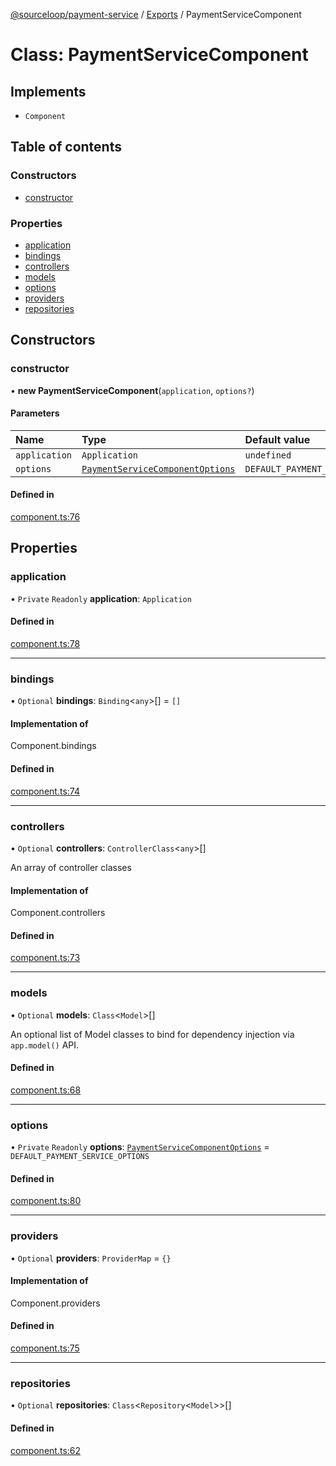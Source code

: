 [@sourceloop/payment-service](../README.md) / [Exports](../modules.md) / PaymentServiceComponent

# Class: PaymentServiceComponent

## Implements

- `Component`

## Table of contents

### Constructors

- [constructor](PaymentServiceComponent.md#constructor)

### Properties

- [application](PaymentServiceComponent.md#application)
- [bindings](PaymentServiceComponent.md#bindings)
- [controllers](PaymentServiceComponent.md#controllers)
- [models](PaymentServiceComponent.md#models)
- [options](PaymentServiceComponent.md#options)
- [providers](PaymentServiceComponent.md#providers)
- [repositories](PaymentServiceComponent.md#repositories)

## Constructors

### constructor

• **new PaymentServiceComponent**(`application`, `options?`)

#### Parameters

| Name | Type | Default value |
| :------ | :------ | :------ |
| `application` | `Application` | `undefined` |
| `options` | [`PaymentServiceComponentOptions`](../interfaces/PaymentServiceComponentOptions.md) | `DEFAULT_PAYMENT_SERVICE_OPTIONS` |

#### Defined in

[component.ts:76](https://github.com/sourcefuse/loopback4-microservice-catalog/blob/bc2553587/services/payment-service/src/component.ts#L76)

## Properties

### application

• `Private` `Readonly` **application**: `Application`

#### Defined in

[component.ts:78](https://github.com/sourcefuse/loopback4-microservice-catalog/blob/bc2553587/services/payment-service/src/component.ts#L78)

___

### bindings

• `Optional` **bindings**: `Binding`<`any`\>[] = `[]`

#### Implementation of

Component.bindings

#### Defined in

[component.ts:74](https://github.com/sourcefuse/loopback4-microservice-catalog/blob/bc2553587/services/payment-service/src/component.ts#L74)

___

### controllers

• `Optional` **controllers**: `ControllerClass`<`any`\>[]

An array of controller classes

#### Implementation of

Component.controllers

#### Defined in

[component.ts:73](https://github.com/sourcefuse/loopback4-microservice-catalog/blob/bc2553587/services/payment-service/src/component.ts#L73)

___

### models

• `Optional` **models**: `Class`<`Model`\>[]

An optional list of Model classes to bind for dependency injection
via `app.model()` API.

#### Defined in

[component.ts:68](https://github.com/sourcefuse/loopback4-microservice-catalog/blob/bc2553587/services/payment-service/src/component.ts#L68)

___

### options

• `Private` `Readonly` **options**: [`PaymentServiceComponentOptions`](../interfaces/PaymentServiceComponentOptions.md) = `DEFAULT_PAYMENT_SERVICE_OPTIONS`

#### Defined in

[component.ts:80](https://github.com/sourcefuse/loopback4-microservice-catalog/blob/bc2553587/services/payment-service/src/component.ts#L80)

___

### providers

• `Optional` **providers**: `ProviderMap` = `{}`

#### Implementation of

Component.providers

#### Defined in

[component.ts:75](https://github.com/sourcefuse/loopback4-microservice-catalog/blob/bc2553587/services/payment-service/src/component.ts#L75)

___

### repositories

• `Optional` **repositories**: `Class`<`Repository`<`Model`\>\>[]

#### Defined in

[component.ts:62](https://github.com/sourcefuse/loopback4-microservice-catalog/blob/bc2553587/services/payment-service/src/component.ts#L62)
